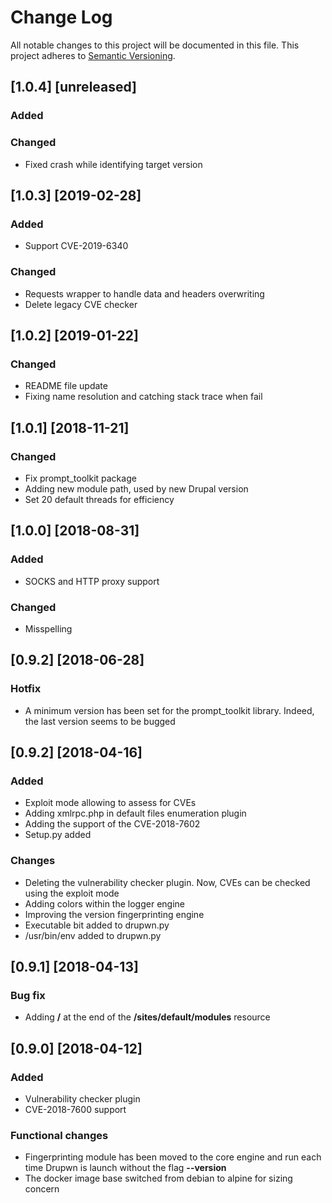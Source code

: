 # Change Log

All notable changes to this project will be documented in this file.
This project adheres to [Semantic Versioning](http://semver.org/).

## [1.0.4] [unreleased]

### Added

### Changed

* Fixed crash while identifying target version

## [1.0.3] [2019-02-28]

### Added

* Support CVE-2019-6340

### Changed

* Requests wrapper to handle data and headers overwriting
* Delete legacy CVE checker

## [1.0.2] [2019-01-22]

### Changed

* README file update
* Fixing name resolution and catching stack trace when fail

## [1.0.1] [2018-11-21]

### Changed

* Fix prompt_toolkit package
* Adding new module path, used by new Drupal version
* Set 20 default threads for efficiency


## [1.0.0] [2018-08-31]

### Added

* SOCKS and HTTP proxy support

### Changed

* Misspelling

## [0.9.2] [2018-06-28]

### Hotfix

* A minimum version has been set for the prompt_toolkit library. Indeed, the last version seems to be bugged

## [0.9.2] [2018-04-16]

### Added

* Exploit mode allowing to assess for CVEs
* Adding xmlrpc.php in default files enumeration plugin
* Adding the support of the CVE-2018-7602
* Setup.py added

### Changes

* Deleting the vulnerability checker plugin. Now, CVEs can be checked using the exploit mode
* Adding colors within the logger engine
* Improving the version fingerprinting engine
* Executable bit added to drupwn.py
* /usr/bin/env added to drupwn.py

## [0.9.1] [2018-04-13]

### Bug fix

* Adding **/** at the end of the **/sites/default/modules** resource

## [0.9.0] [2018-04-12]

### Added

* Vulnerability checker plugin
* CVE-2018-7600 support

### Functional changes

* Fingerprinting module has been moved to the core engine and run each time Drupwn is launch without the flag **--version**
* The docker image base switched from debian to alpine for sizing concern
